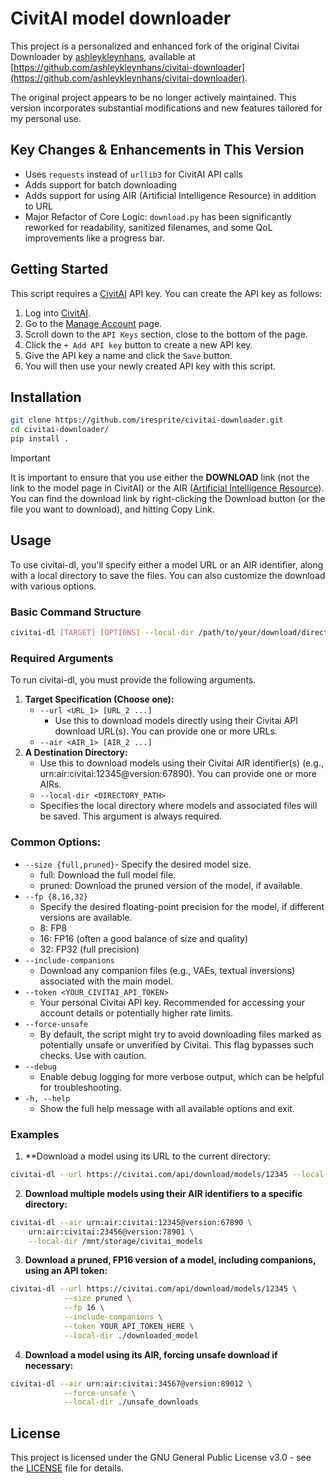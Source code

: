 # CivitAI model downloader

This project is a personalized and enhanced fork of the original Civitai Downloader by [ashleykleynhans](https://github.com/ashleykleynhans), available at [https://github.com/ashleykleynhans/civitai-downloader](https://github.com/ashleykleynhans/civitai-downloader).

The original project appears to be no longer actively maintained. This version incorporates substantial modifications and new features tailored for my personal use.

## Key Changes & Enhancements in This Version

* Uses `requests` instead of `urllib3` for CivitAI API calls
* Adds support for batch downloading
* Adds support for using AIR (Artificial Intelligence Resource) in addition to URL
* Major Refactor of Core Logic: `download.py` has been significantly reworked for readability, sanitized filenames, and some QoL improvements like a progress bar.

## Getting Started

This script requires a [CivitAI](https://civitai.com/user/account)
API key.  You can create the API key as follows:

1. Log into [CivitAI](https://civitai.com).
2. Go to the [Manage Account](https://civitai.com/user/account) page.
3. Scroll down to the `API Keys` section, close to the bottom of the page.
4. Click the `+ Add API key` button to create a new API key.
5. Give the API key a name and click the `Save` button.
6. You will then use your newly created API key with this script.

## Installation

```bash
git clone https://github.com/iresprite/civitai-downloader.git
cd civitai-downloader/
pip install .
```

> [!IMPORTANT]
> It is important to ensure that you use either the **DOWNLOAD** link
> (not the link to the model page in CivitAI) or the AIR ([Artificial Intelligence Resource](https://github.com/civitai/civitai/wiki/AIR-%E2%80%90-Uniform-Resource-Names-for-AI)). You can find the download link by right-clicking the Download button (or the file you want to download), and hitting Copy Link. 

## Usage

To use civitai-dl, you'll specify either a model URL or an AIR identifier, along with a local directory to save the files. You can also customize the download with various options.

### Basic Command Structure

```bash
civitai-dl [TARGET] [OPTIONS] --local-dir /path/to/your/download/directory
```

### Required Arguments
To run civitai-dl, you must provide the following arguments.
1. **Target Specification (Choose one):**
   - `--url <URL_1> [URL_2 ...]`
       - Use this to download models directly using their Civitai API download URL(s).
       You can provide one or more URLs.
   - `--air <AIR_1> [AIR_2 ...]`
2. **A Destination Directory:**
   - Use this to download models using their Civitai AIR identifier(s) (e.g., urn:air:civitai:12345@version:67890).
       You can provide one or more AIRs.
   - `--local-dir <DIRECTORY_PATH>`
   - Specifies the local directory where models and associated files will be saved. This argument is always required.

### Common Options:
- `--size {full,pruned}`- Specify the desired model size.
    - full: Download the full model file.
    - pruned: Download the pruned version of the model, if available.
- `--fp {8,16,32}`
  - Specify the desired floating-point precision for the model, if different versions are available. 
  - 8: FP8 
  - 16: FP16 (often a good balance of size and quality)
  - 32: FP32 (full precision)
- `--include-companions`
  - Download any companion files (e.g., VAEs, textual inversions) associated with the main model. 
- `--token <YOUR_CIVITAI_API_TOKEN>`
  - Your personal Civitai API key. Recommended for accessing your account details or potentially higher rate limits.
- `--force-unsafe`
  - By default, the script might try to avoid downloading files marked as potentially unsafe or unverified by Civitai. This flag bypasses such checks. Use with caution.
- `--debug`
  - Enable debug logging for more verbose output, which can be helpful for troubleshooting.
- `-h, --help`
  - Show the full help message with all available options and exit.

### Examples
1. **Download a model using its URL to the current directory:

```bash
civitai-dl --url https://civitai.com/api/download/models/12345 --local-dir .
```

2. **Download multiple models using their AIR identifiers to a specific directory:**

```bash
civitai-dl --air urn:air:civitai:12345@version:67890 \
    urn:air:civitai:23456@version:78901 \
    --local-dir /mnt/storage/civitai_models
```
3. **Download a pruned, FP16 version of a model, including companions, using an API token:**

```bash
civitai-dl --url https://civitai.com/api/download/models/12345 \
            --size pruned \
            --fp 16 \
            --include-companions \
            --token YOUR_API_TOKEN_HERE \
            --local-dir ./downloaded_model
```

4. **Download a model using its AIR, forcing unsafe download if necessary:**

```bash
civitai-dl --air urn:air:civitai:34567@version:89012 \
            --force-unsafe \
            --local-dir ./unsafe_downloads
```

## License

This project is licensed under the GNU General Public License v3.0 - see the [LICENSE](LICENSE) file for details.